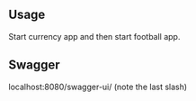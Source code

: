 ## Usage
Start currency app and then start football app.

## Swagger
localhost:8080/swagger-ui/ (note the last slash)